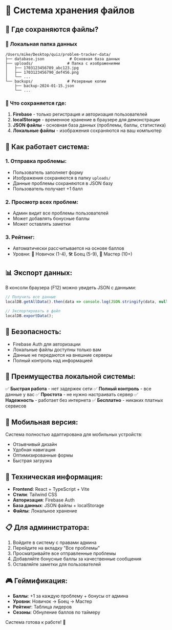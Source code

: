 # 📁 Система хранения файлов

## 🎯 Где сохраняются файлы?

### 📂 Локальная папка данных
```
/Users/mike/Desktop/quiz/problem-tracker-data/
├── database.json           # Основная база данных
├── uploads/               # Папка с изображениями
│   ├── 1703123456789_abc123.jpg
│   ├── 1703123456790_def456.png
│   └── ...
└── backups/               # Резервные копии
    ├── backup-2024-01-15.json
    └── ...
```

### 💾 Что сохраняется где:

1. **Firebase** - только регистрация и авторизация пользователей
2. **localStorage** - временное хранение в браузере для демонстрации
3. **JSON файлы** - основная база данных (проблемы, баллы, статистика)
4. **Локальные файлы** - изображения сохраняются на ваш компьютер

## 🔧 Как работает система:

### 1. Отправка проблемы:
- Пользователь заполняет форму
- Изображения сохраняются в папку `uploads/`
- Данные проблемы сохраняются в JSON базу
- Пользователь получает +1 балл

### 2. Просмотр всех проблем:
- Админ видит все проблемы пользователей
- Может добавлять бонусные баллы
- Может оставлять заметки

### 3. Рейтинг:
- Автоматически рассчитывается на основе баллов
- Уровни: 🏁 Новичок (1-4), 🛠️ Боец (5-9), 🧠 Мастер (10+)

## 📊 Экспорт данных:

В консоли браузера (F12) можно увидеть JSON с данными:
```javascript
// Получить все данные
localDB.getAllData().then(data => console.log(JSON.stringify(data, null, 2)));

// Экспортировать в файл
localDB.exportData();
```

## 🔐 Безопасность:

- Firebase Auth для авторизации
- Локальные файлы доступны только вам
- Данные не передаются на внешние серверы
- Полный контроль над информацией

## 🚀 Преимущества локальной системы:

✅ **Быстрая работа** - нет задержек сети
✅ **Полный контроль** - все данные у вас
✅ **Простота** - не нужно настраивать сервер
✅ **Надежность** - работает без интернета
✅ **Бесплатно** - никаких платных сервисов

## 📱 Мобильная версия:

Система полностью адаптирована для мобильных устройств:
- Отзывчивый дизайн
- Удобная навигация
- Оптимизированные формы
- Быстрая загрузка

## 🔧 Техническая информация:

- **Frontend**: React + TypeScript + Vite
- **Стили**: Tailwind CSS
- **Авторизация**: Firebase Auth
- **База данных**: JSON файлы + localStorage
- **Файлы**: Локальное хранение

## 📋 Для администратора:

1. Войдите в систему с правами админа
2. Перейдите на вкладку "Все проблемы"
3. Просматривайте все отправленные проблемы
4. Добавляйте бонусные баллы за качественные сообщения
5. Оставляйте заметки для пользователей

## 🎮 Геймификация:

- **Баллы**: +1 за каждую проблему + бонусы от админа
- **Уровни**: Новичок → Боец → Мастер
- **Рейтинг**: Таблица лидеров
- **Сезоны**: Обнуление баллов по таймеру

Система готова к работе! 🚀 